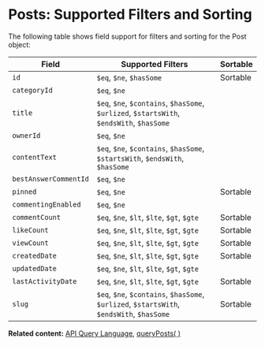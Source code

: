 # Posts: Supported Filters and Sorting

The following table shows field support for filters and sorting
for the Post object:

| Field           | Supported Filters                             | Sortable |
| --------------- | --------------------------------------------- | -------- |
| `id`            | `$eq`, `$ne`, `$hasSome`    |   Sortable       |
| `categoryId`   | `$eq`, `$ne`  |  |
| `title`   | `$eq`, `$ne`, `$contains`, `$hasSome`, `$urlized`, `$startsWith`, `$endsWith`, `$hasSome`  |          |
| `ownerId`        | `$eq`, `$ne`  |  |
| `contentText` | `$eq`, `$ne`, `$contains`, `$hasSome`, `$startsWith`, `$endsWith`, `$hasSome` |  |
| `bestAnswerCommentId` | `$eq`, `$ne`	|          |
| `pinned`   | `$eq`, `$ne` |      Sortable    |
| `commentingEnabled`        | `$eq`, `$ne`  |  |
| `commentCount` | `$eq`, `$ne`, `$lt`, `$lte`, `$gt`, `$gte` | Sortable |
| `likeCount` | `$eq`, `$ne`, `$lt`, `$lte`, `$gt`, `$gte` |     Sortable     |
| `viewCount` | `$eq`, `$ne`, `$lt`, `$lte`, `$gt`, `$gte`	|     Sortable     |
| `createdDate`   | `$eq`, `$ne`, `$lt`, `$lte`, `$gt`, `$gte`  |      Sortable    |
| `updatedDate`        | `$eq`, `$ne`, `$lt`, `$lte`, `$gt`, `$gte`  |  |
| `lastActivityDate` | `$eq`, `$ne`, `$lt`, `$lte`, `$gt`, `$gte` | Sortable |
| `slug` | `$eq`, `$ne`, `$contains`, `$hasSome`, `$urlized`, `$startsWith`, `$endsWith`, `$hasSome` |     Sortable     |

__Related content:__
[API Query Language](https://www.wix.com/velo/reference/api-overview/api-query-language),
[queryPosts( )](https://www.wix.com/velo/reference/wix-forum-v2/posts/queryposts)
